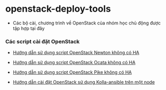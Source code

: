 # openstack-deploy-tools
- Các bộ cài, chương trình về OpenStack của nhóm học chủ động được tập hợp tại đây


### Các script cài đặt OpenStack

- [Hướng dẫn sử dụng script OpenStack Newton không có HA](./docs/openstack-newton-scripts.md)

- [Hướng dẫn sử dụng script OpenStack Ocata không có HA](./docs/openstack-ocata-scripts.md)

- [Hướng dẫn sử dụng script OpenStack Pike không có HA](./docs/openstack-pike-scripts.md)

- [Hướng dẫn cài đặt OpenStack sử dụng Kolla-ansible trên một node](./docs/kolla/openstack-pike-kolla-aio.md)
